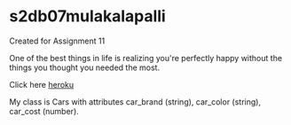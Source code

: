 # s2db07mulakalapalli
Created for Assignment 11

One of the best things in life is realizing you're perfectly happy without the things you thought you needed the most.

Click here [heroku](https://s2db07mulakalapalli.herokuapp.com/)

My class is Cars with attributes car_brand (string), car_color (string), car_cost (number).